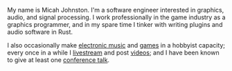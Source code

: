 My name is Micah Johnston. I'm a software engineer interested in graphics, audio, and signal processing. I work professionally in the game industry as a graphics programmer, and in my spare time I tinker with writing plugins and audio software in Rust.

I also occasionally make [electronic music](https://soundcloud.com/glowcoil) and [games](https://itch.io/glowcoil) in a hobbyist capacity; every once in a while I [livestream](https://twitch.tv/glowcoil) and post [videos](https://www.youtube.com/channel/UCfVY8etcCH0pMUQouacdAvA); and I have been known to give at least one [conference talk](https://www.youtube.com/watch?v=9MAC3bojeyo).
